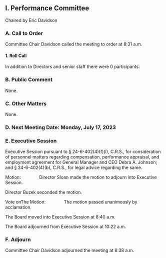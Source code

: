 ## I. Performance Committee

Chaired by Eric Davidson

### A. Call to Order

Committee Chair Davidson called the meeting to order at 8:31 a.m.

#### 1. Roll Call

In addition to Directors and senior staff there were 0 participants.

### B. Public Comment

None.

### C. Other Matters

None.

### D. Next Meeting Date: Monday, July 17, 2023

### E. Executive Session

Executive Session pursuant to § 24-6-402(4)(f)(I), C.R.S., for consideration of personnel matters regarding compensation, performance appraisal, and employment agreement for General Manager and CEO Debra A. Johnson; and § 24-6-402(4)(b), C.R.S., for legal advice regarding the same.

Motion:               Director Sloan made the motion to adjourn into Executive Session.

Director Buzek seconded the motion.

Vote onThe Motion:               The motion passed unanimously by acclamation.

The Board moved into Executive Session at 8:40 a.m.

The Board adjourned from Executive Session at 10:22 a.m.

### F. Adjourn

Committee Chair Davidson adjourned the meeting at 8:38 a.m.